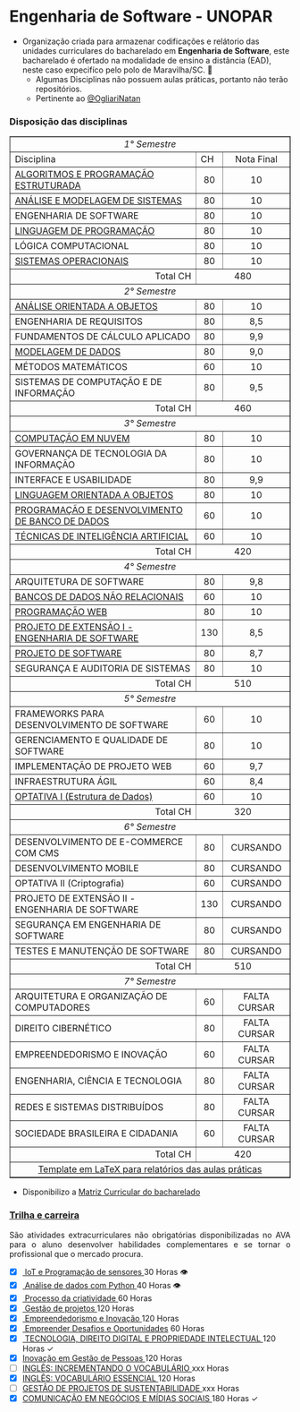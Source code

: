 <link rel="stylesheet" href="https://cdnjs.cloudflare.com/ajax/libs/font-awesome/5.15.4/css/all.min.css">

# Engenharia de Software - UNOPAR 

- Organização criada para armazenar codificações e relátorio das unidades curriculares do bacharelado em __Engenharia de Software__, este bacharelado é ofertado na modalidade de ensino a distância (EAD), neste caso expecifíco pelo polo de Maravilha/SC. 🧙
   - Algumas Disciplinas não possuem aulas práticas, portanto não terão repositórios. <br>
   - Pertinente ao <a href="https://github.com/ogliarinatan"> @OgliariNatan </a>


### Disposição das disciplinas

<table border="1">
   <tr> <td colspan="3" align="center"> <i>1° Semestre </i></td> </tr>
   <tr> <td>Disciplina</td> <td>CH</td> <td align="center"> Nota Final</td>  </tr>
   <tr> <td> <a href="https://github.com/ENGENHARIA-DE-SOFTWARE-UNOPAR/Algoritimo-e-Programacao-Estruturada" target="_blank">  ALGORITMOS E PROGRAMAÇÃO ESTRUTURADA </a></td> <td align="center"> 80</td>  <td align="center"> 10</td> </tr>
   <tr> <td> <a href="https://drive.google.com/file/d/1kIGYZ-T_6q31R_UBrF2lBIL73hqszqzU/view?usp=sharing" target="_blanl"> ANÁLISE E MODELAGEM DE SISTEMAS</a></td> <td align="center">80</td> <td align="center"> 10</td> </tr>
   <tr> <td>ENGENHARIA DE SOFTWARE</td> <td align="center">80</td> <td align="center"> 10</td> </tr>
   <tr> <td> <a href="https://drive.google.com/file/d/1eIlfl4jvaAUEhpHYzVtZfRWxdcStJRyL/view?usp=sharing" target="_blank"> LINGUAGEM DE PROGRAMAÇÃO</a></td> <td align="center">80</td> <td align="center"> 10</td> </tr>
   <tr> <td>LÓGICA COMPUTACIONAL</td> <td align="center">80</td> <td align="center"> 10</td> </tr>
   <tr> <td> <a href="https://drive.google.com/file/d/1oZt-NeLX1gIwYpNcHqTeIHQTFJBx5nOV/view?usp=sharing" target='_blank'>SISTEMAS OPERACIONAIS</a> </td> <td align="center">80</td> <td align="center"> 10</td> </tr>
   <tr> <td align="right">Total CH</td> <td colspan="2" align="center">480</td>   </tr>

   <tr> <td colspan="3" align="center"> <i>2° Semestre </i> </td> </tr>
   <tr> <td> <a href='https://drive.google.com/file/d/1vH8hA4ycbjM8Cv680ZIf1Og0MkmHwEcw/view?usp=sharing' target="_blank"> ANÁLISE ORIENTADA A OBJETOS  </a> </td> <td align="center">80</td> <td align="center"> 10 </td> </tr>
   <tr> <td> ENGENHARIA DE REQUISITOS </td> <td align="center">80</td> <td align="center"> 8,5 </td> </tr>
   <tr> <td> FUNDAMENTOS DE CÁLCULO APLICADO </td> <td align="center">80</td> <td align="center"> 9,9 </td> </tr>
   <tr> <td> <a href='https://drive.google.com/file/d/13BeCm5WZ6xepmXQARdatZiK2mfst9URA/view?usp=sharing' target="_blank"> MODELAGEM DE DADOS</a> </td> <td align="center">80</td> <td align="center"> 9,0 </td> </tr>
   <tr> <td> MÉTODOS MATEMÁTICOS </td> <td align="center">60</td> <td align="center"> 10 </td> </tr>
   <tr> <td> SISTEMAS DE COMPUTAÇÃO E DE INFORMAÇÃO </td> <td align="center">80</td> <td align="center"> 9,5 </td> </tr>
   <tr> <td align="right">Total CH </td> <td colspan="2" align="center">460 </td> </tr>

<tr> <td colspan="3" align="center"> <i>3° Semestre </i> </td> </tr>
   <tr> <td> <a href="https://github.com/ENGENHARIA-DE-SOFTWARE-UNOPAR/Computacao-em-nuvem-UNOPAR" target="_blank">  COMPUTAÇÃO EM NUVEM </a> </td> <td align="center">80</td> <td align="center"> 10 </td> </tr>
   <tr> <td> GOVERNANÇA DE TECNOLOGIA DA INFORMAÇÃO </td> <td align="center">80</td> <td align="center"> 10 </td> </tr>
   <tr> <td> INTERFACE E USABILIDADE </td> <td align="center">80</td> <td align="center"> 9,9 </td> </tr>
   <tr> <td> <a href="https://github.com/ENGENHARIA-DE-SOFTWARE-UNOPAR/gerenciaBanco" target="_blank"> LINGUAGEM ORIENTADA A OBJETOS </a> </td> <td align="center">80</td> <td align="center"> 10 </td> </tr>
   <tr> <td> <a href="https://github.com/ENGENHARIA-DE-SOFTWARE-UNOPAR/database_and_data_development" target="_blank"> PROGRAMAÇÃO E DESENVOLVIMENTO DE BANCO DE DADOS </a> </td> <td align="center">60</td> <td align="center"> 10 </td> </tr>
   <tr> <td> <a href="https://github.com/ENGENHARIA-DE-SOFTWARE-UNOPAR/neuralPerceptron" target="_blank"> TÉCNICAS DE INTELIGÊNCIA ARTIFICIAL </a> </td> <td align="center">60</td> <td align="center"> 10 </td> </tr>
   <tr> <td align="right">Total CH </td> <td colspan="2" align="center">420 </td> </tr>

<tr> <td colspan="3" align="center"> <i>4° Semestre </i> </td> </tr>
   <tr> <td> ARQUITETURA DE SOFTWARE </td> <td align="center">80</td> <td align="center"> 9,8 </td> </tr>
   <tr> <td> <a href="https://github.com/ENGENHARIA-DE-SOFTWARE-UNOPAR/NoSQL" target="_blank"> BANCOS DE DADOS NÃO RELACIONAIS </a> </td> <td align="center">60</td> <td align="center"> 10 </td> </tr>
   <tr> <td> <a href="https://github.com/ENGENHARIA-DE-SOFTWARE-UNOPAR/web-project" target="_blank"> PROGRAMAÇÃO WEB </a> </td> <td align="center">80</td> <td align="center"> 10 </td> </tr>
   <tr> <td> <a href="https://github.com/ENGENHARIA-DE-SOFTWARE-UNOPAR/extension-project_I" target="_blank"> PROJETO DE EXTENSÃO I - ENGENHARIA DE SOFTWARE </a> </td> <td align="center">130</td> <td align="center"> 8,5 </td> </tr>
   <tr> <td> <a href="https://github.com/ENGENHARIA-DE-SOFTWARE-UNOPAR/software-project" target="_blank">PROJETO DE SOFTWARE</a> </td> <td align="center">80</td> <td align="center"> 8,7 </td> </tr>
   <tr> <td> SEGURANÇA E AUDITORIA DE SISTEMAS </td> <td align="center">80</td> <td align="center"> 10 </td> </tr>
   <tr> <td align="right">Total CH </td> <td colspan="2" align="center">510 </td> </tr>

<tr> <td colspan="3" align="center"> <i>5° Semestre </i> </td> </tr>
   <tr> <td> FRAMEWORKS PARA DESENVOLVIMENTO DE SOFTWARE </td> <td align="center">60</td> <td align="center"> 10 </td> </tr>
   <tr> <td> GERENCIAMENTO E QUALIDADE DE SOFTWARE </td> <td align="center">80</td> <td align="center"> 10 </td> </tr>
   <tr> <td> IMPLEMENTAÇÃO DE PROJETO WEB </td> <td align="center">60</td> <td align="center"> 9,7 </td> </tr>
   <tr> <td> INFRAESTRUTURA ÁGIL </td> <td align="center">60</td> <td align="center"> 8,4 </td> </tr>
   <tr> <td> <a href="https://github.com/ENGENHARIA-DE-SOFTWARE-UNOPAR/data-structure-in-python" target="_blank"> OPTATIVA I (Estrutura de Dados)</a> </td> <td align="center">60</td> <td align="center"> 10 </td> </tr>
   <tr> <td align="right">Total CH </td> <td colspan="2" align="center"> 320 </td> </tr>

<tr> <td colspan="3" align="center"> <i>6° Semestre </i> </td> </tr>
   <tr> <td> DESENVOLVIMENTO DE E-COMMERCE COM CMS </td> <td align="center">80</td> <td align="center"> CURSANDO </td> </tr>
   <tr> <td> DESENVOLVIMENTO MOBILE </td> <td align="center">80</td> <td align="center"> CURSANDO </td> </tr>
   <tr> <td> OPTATIVA II (Criptografia) </td> <td align="center">60</td> <td align="center"> CURSANDO </td> </tr>
   <tr> <td> PROJETO DE EXTENSÃO II - ENGENHARIA DE SOFTWARE </td> <td align="center">130</td> <td align="center"> CURSANDO </td> </tr>
   <tr> <td> SEGURANÇA EM ENGENHARIA DE SOFTWARE </td> <td align="center">80</td> <td align="center"> CURSANDO </td> </tr>
   <tr> <td> TESTES E MANUTENÇÃO DE SOFTWARE </td> <td align="center">80</td> <td align="center"> CURSANDO </td> </tr>
   <tr> <td align="right">Total CH </td> <td colspan="2" align="center">510 </td> </tr>

<tr> <td colspan="3" align="center"> <i>7° Semestre </i> </td> </tr>
   <tr> <td> ARQUITETURA E ORGANIZAÇÃO DE COMPUTADORES </td> <td align="center">60</td> <td align="center"> FALTA CURSAR </td> </tr>
   <tr> <td> DIREITO CIBERNÉTICO </td> <td align="center">80</td> <td align="center"> FALTA CURSAR </td> </tr>
   <tr> <td> EMPREENDEDORISMO E INOVAÇÃO </td> <td align="center">60</td> <td align="center"> FALTA CURSAR </td> </tr>
   <tr> <td> ENGENHARIA, CIÊNCIA E TECNOLOGIA</td> <td align="center">80</td> <td align="center"> FALTA CURSAR </td> </tr>
   <tr> <td> REDES E SISTEMAS DISTRIBUÍDOS </td> <td align="center">80</td> <td align="center"> FALTA CURSAR </td> </tr>
   <tr> <td> SOCIEDADE BRASILEIRA E CIDADANIA </td> <td align="center">60</td> <td align="center"> FALTA CURSAR </td> </tr>
   <tr> <td align="right">Total CH </td> <td colspan="2" align="center">420 </td> </tr>


<tr> <td colspan="3" align="center"> <a href="https://github.com/ENGENHARIA-DE-SOFTWARE-UNOPAR/Template-UNOPAR" target="_blank"> Template em LaTeX para relatórios das aulas práticas </td> </tr>
</table>

* Disponibilizo a [Matriz Curricular do bacharelado](https://github.com/ENGENHARIA-DE-SOFTWARE-UNOPAR/.github/blob/main/profile/Matriz%20curi.%20-%20ENG%20software.pdf)


### <a href="https://blog.unopar.com.br/trilhas-de-carreira/#Conheca_as_Trilhas_de_Carreira"> Trilha e carreira </a>

<p align="justify"> São atividades extracurriculares não obrigatórias disponibilizadas no AVA para o aluno desenvolver habilidades complementares e se tornar o profissional que o mercado procura. </p>


- [x] <a href="https://drive.google.com/file/d/1d5MI1Je83O1R-ZshPjR9ALq4nda7EkeS/view?usp=sharing" target="_blank"> IoT e Programação de sensores </a> 30 Horas &#128065; </br>
- [x] <a href="https://drive.google.com/file/d/1WLgOo77Q3zU3lo5QijTAqltP6epdqMhX/view?usp=sharing" target="_blank"> Análise de dados com Python </a> 40 Horas &#128065; </br>
- [x] <a href="https://drive.google.com/file/d/1KmHL0fYWLndupQIxN4GzeJFdmvVj1rec/view?usp=sharing" target="_blank"> Processo da criatividade </a> 60 Horas </br>
- [x] <a href="https://drive.google.com/file/d/1eH21zc3ljxnA2AaMgr7JGffvX7LefHNy/view?usp=sharing" target="_blank"> Gestão de projetos </a> 120 Horas </br>
- [x] <a href="https://drive.google.com/file/d/1NP1xhqTYFcjvg5YMa57GEBqEYq9fy83G/view?usp=sharing" target="_blank"> Empreendedorismo e Inovação </a> 120 Horas </br>
- [x] <a href="https://drive.google.com/file/d/15dXyNuwubGA3E5FsnYk7sgHbH5kDG2jI/view?usp=drive_link" target="_blank"> Empreender Desafios e Oportunidades</a> 60 Horas </br>
- [x] <a href="https://drive.google.com/file/d/1hYwzq_9zBrXsNm1WPyQ-6pgb9cAgPOG7/view?usp=drive_link" target="_blank"> TECNOLOGIA, DIREITO DIGITAL E PROPRIEDADE INTELECTUAL </a> 120 Horas &#10003; </br>
- [x] <a href="https://drive.google.com/file/d/1Ju2RZ7MbVNRIumbhDU7l-j-fhNQeU5Gi/view?usp=sharing" target="_blank">Inovação em Gestão de Pessoas </a> 120 Horas </br>
- [ ] <a href="https://drive" target="_blank">INGLÊS: INCREMENTANDO O VOCABULÁRIO </a> xxx Horas </br>
- [x] <a href="https://drive.google.com/file/d/1MIiTRMBMSNhfUesqfBTDxxnono1ny6u2/view?usp=drive_link" target="_blank">INGLÊS: VOCABULÁRIO ESSENCIAL </a> 120 Horas </br>
- [ ] <a href="https://drive" target="_blank">GESTÃO DE PROJETOS DE SUSTENTABILIDADE </a> xxx Horas </br>
- [x] <a href="https://drive.google.com/file/d/1MaA9TUa2WogjlAL5fYfkYvHDQ8k3LWlJ/view?usp=drive_link" target="_blank">COMUNICAÇÃO EM NEGÓCIOS E MÍDIAS SOCIAIS </a> 180 Horas &#10003; </br>

